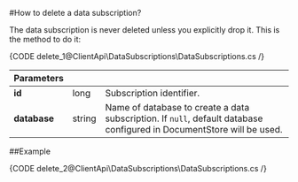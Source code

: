 ﻿#How to delete a data subscription?

The data subscription is never deleted unless you explicitly drop it. This is the method to do it:

{CODE delete_1@ClientApi\DataSubscriptions\DataSubscriptions.cs /}

| Parameters | | |
| ------------- | ------------- | ----- |
| **id** | long | Subscription identifier. |
| **database** | string | Name of database to create a data subscription. If `null`, default database configured in DocumentStore will be used. |

##Example

{CODE delete_2@ClientApi\DataSubscriptions\DataSubscriptions.cs /}